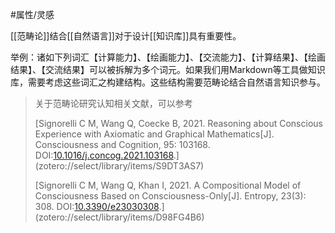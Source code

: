 


#属性/灵感 

[[范畴论]]结合[[自然语言]]对于设计[[知识库]]具有重要性。

举例：诸如下列词汇【计算能力】、【绘画能力】、【交流能力】、【计算结果】、【绘画结果】、【交流结果】可以被拆解为多个词元。如果我们用Markdown等工具做知识库，需要考虑这些词汇之构建结构。这些结构需要范畴论结合自然语言知识参与。

> 关于范畴论研究认知相关文献，可以参考
> 
> [Signorelli C M, Wang Q, Coecke B, 2021. Reasoning about Conscious Experience with Axiomatic and Graphical Mathematics[J]. Consciousness and Cognition, 95: 103168. DOI:[10.1016/j.concog.2021.103168](https://doi.org/10.1016/j.concog.2021.103168).](zotero://select/library/items/S9DT3AS7)
> 
> 
> [Signorelli C M, Wang Q, Khan I, 2021. A Compositional Model of Consciousness Based on Consciousness-Only[J]. Entropy, 23(3): 308. DOI:[10.3390/e23030308](https://doi.org/10.3390/e23030308).](zotero://select/library/items/D98FG4B6)